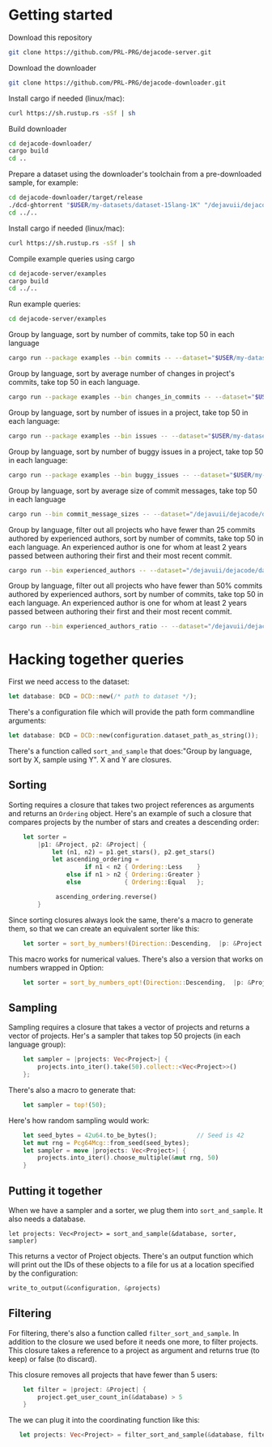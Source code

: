 # Getting started

Download this repository

```sh
git clone https://github.com/PRL-PRG/dejacode-server.git
```

Download the downloader

```sh
git clone https://github.com/PRL-PRG/dejacode-downloader.git
```

Install cargo if needed (linux/mac):

```sh
curl https://sh.rustup.rs -sSf | sh
```

Build downloader


```sh
cd dejacode-downloader/
cargo build
cd ..
```

Prepare a dataset using the downloader's toolchain from a pre-downloaded sample, for example:

```sh
cd dejacode-downloader/target/release
./dcd-ghtorrent "$USER/my-datasets/dataset-15lang-1K" "/dejavuii/dejacode/ghtorrent/sample-15-1000/" --new
cd ../..
```

Install cargo if needed (linux/mac):

```sh
curl https://sh.rustup.rs -sSf | sh
```

Compile example queries using cargo

```sh
cd dejacode-server/examples
cargo build
cd ../..
```

Run example queries:

```sh
cd dejacode-server/examples
```

Group by language, sort by number of commits, take top 50 in each language

```sh
cargo run --package examples --bin commits -- --dataset="$USER/my-datasets/dataset-15lang-1K"" --output="commits.csv"
```

Group by language, sort by average number of changes in project's commits, take top 50 in each language.

```sh
cargo run --package examples --bin changes_in_commits -- --dataset="$USER/my-datasets/dataset-15lang-1K"" --output="changes_in_commits.csv"
```

Group by language, sort by number of issues in a project, take top 50 in each language:

```sh
cargo run --package examples --bin issues -- --dataset="$USER/my-datasets/dataset-15lang-1K"" --output="issues.csv"
```

Group by language, sort by number of buggy issues in a project, take top 50 in each language:

```sh
cargo run --package examples --bin buggy_issues -- --dataset="$USER/my-datasets/dataset-15lang-1K"" --output="buggy_issues.csv"
```

Group by language, sort by average size of commit messages, take top 50 in each language

```sh
cargo run --bin commit_message_sizes -- --dataset="/dejavuii/dejacode/dataset-tiny" --output="commit_message_sizes.csv"
```

Group by language, filter out all projects who have fewer than 25 commits authored by experienced authors, sort by 
number of commits, take top 50 in each language. An experienced author is one for whom at least 2 years passed between 
authoring their first and their most recent commit.

```sh
cargo run --bin experienced_authors -- --dataset="/dejavuii/dejacode/dataset-tiny" --output="experienced_authors.csv"
```

Group by language, filter out all projects who have fewer than 50% commits authored by experienced authors, sort by 
number of commits, take top 50 in each language. An experienced author is one for whom at least 2 years passed between 
authoring their first and their most recent commit.

```sh
cargo run --bin experienced_authors_ratio -- --dataset="/dejavuii/dejacode/dataset-tiny" --output="experienced_authors_ratio.csv"
```

# Hacking together queries

First we need access to the dataset:

```rust
let database: DCD = DCD::new(/* path to dataset */);
```

There's a configuration file which will provide the path form commandline arguments:

```rust
let database: DCD = DCD::new(configuration.dataset_path_as_string());
```


There's a function called `sort_and_sample` that does:"Group by language, sort
by X, sample using Y". X and Y are closures.

## Sorting

Sorting requires a closure that takes two project references as arguments and
returns an `Ordering` object. Here's an example of such a closure that compares
projects by the number of stars and creates a descending order:

```rust
    let sorter = 
        |p1: &Project, p2: &Project| {
            let (n1, n2) = p1.get_stars(), p2.get_stars()
            let ascending_ordering =
                     if n1 < n2 { Ordering::Less    }
                else if n1 > n2 { Ordering::Greater }
                else            { Ordering::Equal   };

             ascending_ordering.reverse()            
        }
```

Since sorting closures always look the same, there's a macro to generate them,
so that we can create an equivalent sorter like this:

```rust
    let sorter = sort_by_numbers!(Direction::Descending,  |p: &Project| {p.get_stars_or_zero()})
```

This macro works for numerical values. There's also a version that works on
numbers wrapped in Option:


```rust
    let sorter = sort_by_numbers_opt!(Direction::Descending,  |p: &Project| {p.get_stars()})
```

## Sampling

Sampling requires a closure that takes a vector of projects and returns a
vector of projects. Her's a sampler that takes top 50 projects (in each
language group):

```rust
    let sampler = |projects: Vec<Project>| {
        projects.into_iter().take(50).collect::<Vec<Project>>()
    };
```

There's also a macro to generate that:

```rust
    let sampler = top!(50);
```

Here's how random sampling would work:

```rust
    let seed_bytes = 42u64.to_be_bytes();           // Seed is 42
    let mut rng = Pcg64Mcg::from_seed(seed_bytes);
    let sampler = move |projects: Vec<Project>| {
        projects.into_iter().choose_multiple(&mut rng, 50)
    }
```

## Putting it together

When we have a sampler and a sorter, we plug them into `sort_and_sample`. It
also needs a database.

```
let projects: Vec<Project> = sort_and_sample(&database, sorter, sampler)
```

This returns a vector of Project objects. There's an output function which will
print out the IDs of these objects to a file for us at a location specified by
the configuration:

```rust
write_to_output(&configuration, &projects)
```

## Filtering

For filtering, there's also a function called `filter_sort_and_sample`. In
addition to the closure we used before it needs one more, to filter projects.
This closure takes a reference to a project as argument and returns true (to
keep) or false (to discard). 

This closure removes all projects that have fewer than 5 users:

```rust
    let filter = |project: &Project| {
        project.get_user_count_in(&database) > 5
    }
```

The we can plug it into the coordinating function like this:

```rust
   let projects: Vec<Project> = filter_sort_and_sample(&database, filter, sorter, sampler) 
```
